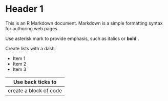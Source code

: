 # Header 1

This is an R Markdown document. Markdown is a simple formatting syntax for authoring web pages.

Use asterisk mark to provide emphasis, such as italics or **bold** .

Create lists with a dash:
  *  Item 1
  *  Item 2
  *  Item 3

| Use back ticks to |
| ------------- | 
|  create a block of code| 
